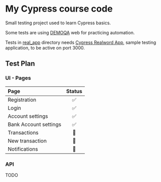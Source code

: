 # My Cypress course code
Small testing project used to learn Cypress basics.

Some tests are using [DEMOQA](https://demoqa.com) web for practicing automation.

Tests in [real_app](/cypress/e2e/real_app) directory needs [Cypress Realword App](https://github.com/cypress-io/cypress-realworld-app), sample testing application, to be active on port 3000.

## Test Plan
### UI - Pages
|Page|Status|
|:---|:---:|
|Registration|:white_check_mark:|
|Login|:white_check_mark:|
|Account settings|:white_check_mark:|
|Bank Account settings|:white_check_mark:|
|Transactions|:red_circle:|
|New transaction|:red_circle:|
|Notifications|:red_circle:|

### API 
TODO
